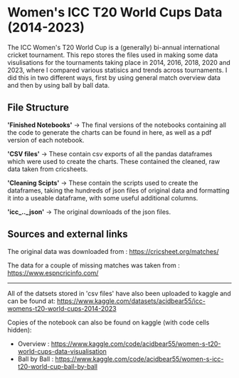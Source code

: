 # Women's ICC T20 World Cups Data (2014-2023) 

 The ICC Women's T20 World Cup is a (generally) bi-annual international cricket tournament. This repo stores the files used in making some data visulisations for the tournaments taking place in 2014, 2016, 2018, 2020 and 2023, where I compared various statisics and trends across tournaments. I did this in two different ways, first by using general match overview data and then by using ball by ball data. 

## File Structure
**'Finished Notebooks'** -> The final versions of the notebooks containing all the code to generate the charts can be found in here, as well as a pdf version of each notebook.

**'CSV files'** -> These contain csv exports of all the pandas dataframes which were used to create the charts. These contained the cleaned, raw data taken from cricsheets. 

**'Cleaning Scipts'** -> These contain the scripts used to create the dataframes, taking the hundreds of json files of original data and formatting it into a useable dataframe, with some useful additional columns.

**'icc_.._json'** -> The original downloads of the json files.

## Sources and external links
The original data was downloaded from :  https://cricsheet.org/matches/

The data for a couple of missing matches was taken from : https://www.espncricinfo.com/
***
All of the datsets stored in 'csv files' have also been uploaded to kaggle and can be found at:
https://www.kaggle.com/datasets/acidbear55/icc-womens-t20-world-cups-2014-2023

Copies of the notebook can also be found on kaggle (with code cells hidden):
 - Overview : https://www.kaggle.com/code/acidbear55/women-s-t20-world-cups-data-visualisation
 - Ball by Ball : https://www.kaggle.com/code/acidbear55/women-s-icc-t20-world-cup-ball-by-ball

